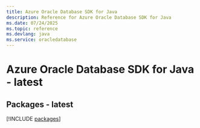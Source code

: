 ```yaml
---
title: Azure Oracle Database SDK for Java
description: Reference for Azure Oracle Database SDK for Java
ms.date: 07/24/2025
ms.topic: reference
ms.devlang: java
ms.service: oracledatabase
---
```

# Azure Oracle Database SDK for Java - latest
## Packages - latest
[!INCLUDE [packages](oracle-database-index.md)]
